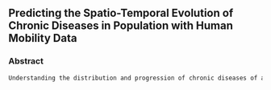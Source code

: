 ## Predicting the Spatio-Temporal Evolution of Chronic Diseases in Population with Human Mobility Data

### Abstract
```markdown
Understanding the distribution and progression of chronic diseases of a population is important in assisting the allocation of medical resources as well as the design of policies in preemptive healthcare<br>


```
